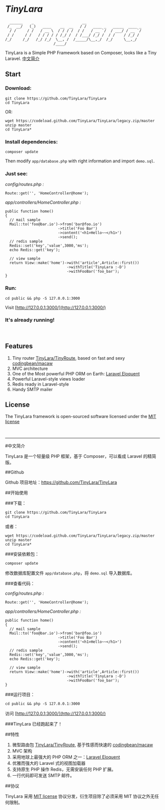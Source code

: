 # *TinyLara*

```
  ______    _                      __
 /_  __/   (_)   ____    __  __   / /   ____ _   _____  ____ _
  / /     / /   / __ \  / / / /  / /   / __ `/  / ___/ / __ `/
 / /     / /   / / / / / /_/ /  / /___/ /_/ /  / /    / /_/ /
/_/     /_/   /_/ /_/  \__, /  /_____/\__,_/  /_/     \__,_/
                      /____/
```

TinyLara is a Simple PHP Framework based on Composer, looks like a Tiny Laravel. [中文简介](https://github.com/TinyLara/TinyLara#中文简介)

## Start
### Download:

```
git clone https://github.com/TinyLara/TinyLara
cd TinyLara
```

OR:

```
wget https://codeload.github.com/TinyLara/TinyLara/legacy.zip/master
unzip master
cd TinyLara*
```

### Install dependencies:

```
composer update
```

Then modify `app/database.php` with right information and import `demo.sql`.

### Just see:

*config/routes.php :*

```
Route::get('', 'HomeController@home');
```

*app/controllers/HomeController.php :*

```
public function home()
{
  // mail sample
  Mail::to('foo@bar.io')->from('bar@foo.io')
                        ->title('Foo Bar')
                        ->content('<h1>Hello~~</h1>')
                        ->send();
  // redis sample
  Redis::set('key','value',3000,'ms');
  echo Redis::get('key');

  // view sample
  return View::make('home')->with('article',Article::first())
                            ->withTitle('TinyLara :-D')
                            ->withFooBar('foo_bar');
}
```

### Run:
```
cd public && php -S 127.0.0.1:3000
```
Visit [http://127.0.0.1:3000/](http://127.0.0.1:3000/)

### It's already running!
<br>

## Features

1. Tiny router [TinyLara/TinyRoute](https://packagist.org/packages/tinylara/tinyroute), based on fast and sexy [codingbean/macaw](https://packagist.org/packages/codingbean/macaw)
2. MVC architecture
3. One of the Most powerful PHP ORM on Earth: [Laravel Eloquent](http://laravel.com/docs/4.2/eloquent)
4. Powerful Laravel-style views loader
5. Redis ready in Laravel-style
6. Handy SMTP mailer


## License

The TinyLara framework is open-sourced software licensed under the [MIT license](http://opensource.org/licenses/MIT)

<br>
<hr>

#中文简介

TinyLara 是一个轻量级 PHP 框架，基于 Composer，可以看成 Laravel 的精简版。

##Github

Github 项目地址：https://github.com/TinyLara/TinyLara

##开始使用

###下载：
```
git clone https://github.com/TinyLara/TinyLara
cd TinyLara
```

或者：

```
wget https://codeload.github.com/TinyLara/TinyLara/legacy.zip/master
unzip master
cd TinyLara*
```

###安装依赖包：

```
composer update
```


修改数据库配置文件 `app/database.php`，将 `demo.sql` 导入数据库。

###查看代码：

*config/routes.php :*

```
Route::get('', 'HomeController@home');
```

*app/controllers/HomeController.php :*

```
public function home()
{
  // mail sample
  Mail::to('foo@bar.io')->from('bar@foo.io')
                        ->title('Foo Bar')
                        ->content('<h1>Hello~~</h1>')
                        ->send();
  // redis sample
  Redis::set('key','value',3000,'ms');
  echo Redis::get('key');

  // view sample
  return View::make('home')->with('article',Article::first())
                            ->withTitle('TinyLara :-D')
                            ->withFooBar('foo_bar');
}
```

###运行项目：
```
cd public && php -S 127.0.0.1:3000
```
访问 [http://127.0.0.1:3000/](http://127.0.0.1:3000/)

###TinyLara 已经跑起来了！
<br>

##特性

1. 微型路由包 [TinyLara/TinyRoute](https://packagist.org/packages/tinylara/tinyroute), 基于性感而快速的 [codingbean/macaw](https://packagist.org/packages/codingbean/macaw)
2. MVC 架构
3. 采用地球上最强大的 PHP ORM 之一：[Laravel Eloquent](http://laravel.com/docs/4.2/eloquent)
4. 优雅而强大的 Laravel 式的视图加载器
5. 支持原生 PHP 操作 Redis，无需安装任何 PHP 扩展。
6. 一行代码即可发送 SMTP 邮件。


##协议

TinyLara 采用 [MIT license](http://opensource.org/licenses/MIT) 协议分发，衍生项目除了必须采用 MIT 协议之外无任何限制。
